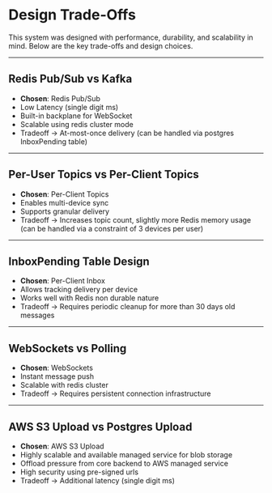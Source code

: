 # Design Trade-Offs

This system was designed with performance, durability, and scalability in mind. Below are the key trade-offs and design choices.

---

## Redis Pub/Sub vs Kafka

- **Chosen**: Redis Pub/Sub
- Low Latency (single digit ms)
- Built-in backplane for WebSocket
- Scalable using redis cluster mode
- Tradeoff -> At-most-once delivery (can be handled via postgres InboxPending table)

---

## Per-User Topics vs Per-Client Topics

- **Chosen**: Per-Client Topics
- Enables multi-device sync
- Supports granular delivery
- Tradeoff -> Increases topic count, slightly more Redis memory usage (can be handled via a constraint of 3 devices per user)

---

## InboxPending Table Design

- **Chosen**: Per-Client Inbox
- Allows tracking delivery per device
- Works well with Redis non durable nature
- Tradeoff -> Requires periodic cleanup for more than 30 days old messages

---

## WebSockets vs Polling

- **Chosen**: WebSockets
- Instant message push
- Scalable with redis cluster
- Tradeoff -> Requires persistent connection infrastructure

---

## AWS S3 Upload vs Postgres Upload

- **Chosen**: AWS S3 Upload
- Highly scalable and available managed service for blob storage
- Offload pressure from core backend to AWS managed service
- High security using pre-signed urls
- Tradeoff -> Additional latency (single digit ms)
